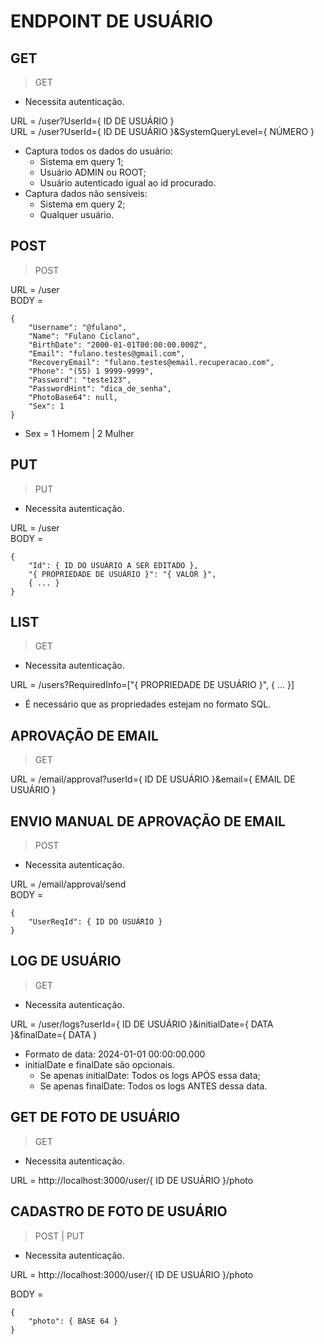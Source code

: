 # ENDPOINT DE USUÁRIO

## GET
> GET
- Necessita autenticação.

URL = /user?UserId={ ID DE USUÁRIO }  
URL = /user?UserId={ ID DE USUÁRIO }&SystemQueryLevel={ NÚMERO }

- Captura todos os dados do usuário:
    - Sistema em query 1;
    - Usuário ADMIN ou ROOT;
    - Usuário autenticado igual ao id procurado.
- Captura dados não sensíveis:
    - Sistema em query 2;
    - Qualquer usuário.

## POST
> POST

URL = /user  
BODY =
```
{
    "Username": "@fulano",
    "Name": "Fulano Ciclano",
    "BirthDate": "2000-01-01T00:00:00.000Z",
    "Email": "fulano.testes@gmail.com",
    "RecoveryEmail": "fulano.testes@email.recuperacao.com",
    "Phone": "(55) 1 9999-9999",
    "Password": "teste123",
    "PasswordHint": "dica_de_senha",
    "PhotoBase64": null,
    "Sex": 1
}
```
- Sex = 1 Homem | 2 Mulher

## PUT
> PUT
- Necessita autenticação.

URL = /user  
BODY =
```
{
    "Id": { ID DO USUÁRIO A SER EDITADO },
    "{ PROPRIEDADE DE USUÁRIO }": "{ VALOR }",
    { ... }
}
```

## LIST
> GET
- Necessita autenticação.

URL = /users?RequiredInfo=["{ PROPRIEDADE DE USUÁRIO }", { ... }]

- É necessário que as propriedades estejam no formato SQL.

## APROVAÇÃO DE EMAIL
> GET

URL = /email/approval?userId={ ID DE USUÁRIO }&email={ EMAIL DE USUÁRIO }

## ENVIO MANUAL DE APROVAÇÃO DE EMAIL
> POST
- Necessita autenticação.

URL = /email/approval/send  
BODY =
```
{
    "UserReqId": { ID DO USUÁRIO }
}
```

## LOG DE USUÁRIO
> GET
- Necessita autenticação.

URL = /user/logs?userId={ ID DE USUÁRIO }&initialDate={ DATA }&finalDate={ DATA }

- Formato de data: 2024-01-01 00:00:00.000
- initialDate e finalDate são opcionais.
    - Se apenas initialDate: Todos os logs APÓS essa data;
    - Se apenas finalDate: Todos os logs ANTES dessa data.

## GET DE FOTO DE USUÁRIO
> GET
- Necessita autenticação.

URL = http://localhost:3000/user/{ ID DE USUÁRIO }/photo

## CADASTRO DE FOTO DE USUÁRIO
> POST | PUT
- Necessita autenticação.

URL = http://localhost:3000/user/{ ID DE USUÁRIO }/photo

BODY =
```
{
    "photo": { BASE 64 }
}
```